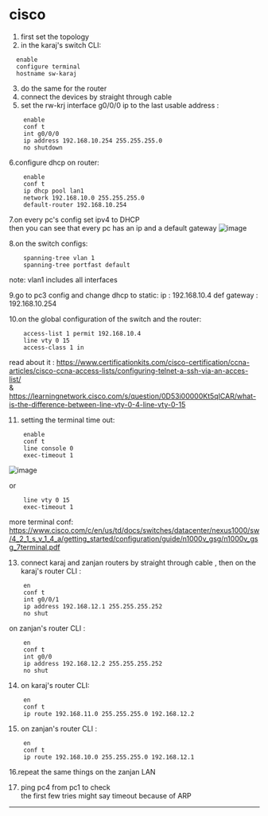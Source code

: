 # cisco
1. first set the topology 
2. in the karaj's switch CLI:

```
  enable
  configure terminal
  hostname sw-karaj
```

	
3. do the same for the router
4. connect the devices by straight through cable
5. set the rw-krj interface g0/0/0 ip to the last usable address :
```
	enable 
	conf t
	int g0/0/0
	ip address 192.168.10.254 255.255.255.0
	no shutdown
```
6.configure dhcp on router:
```
	enable
	conf t
	ip dhcp pool lan1
	network 192.168.10.0 255.255.255.0
	default-router 192.168.10.254
```	
7.on every pc's config set ipv4 to DHCP    
then you can see that every pc has an ip and a default gateway
![image](https://user-images.githubusercontent.com/98854412/190874470-815e17bb-108d-452b-95f8-887eb07039a5.png)

8.on the switch configs:
```
	spanning-tree vlan 1
	spanning-tree portfast default
```	
note:  vlan1 includes all interfaces

9.go to pc3 config and change dhcp to static:
	ip : 192.168.10.4
	def gateway : 192.168.10.254

10.on the global configuration of the switch and the router:
```	
	access-list 1 permit 192.168.10.4
	line vty 0 15
	access-class 1 in
```
read about it : https://www.certificationkits.com/cisco-certification/ccna-articles/cisco-ccna-access-lists/configuring-telnet-a-ssh-via-an-acces-list/  
&  
https://learningnetwork.cisco.com/s/question/0D53i00000Kt5qICAR/what-is-the-difference-between-line-vty-0-4-line-vty-0-15

11. setting the terminal time out:
```	
	enable
	conf t
	line console 0
	exec-timeout 1
```  
![image](https://user-images.githubusercontent.com/98854412/190874504-ef40fd3f-3520-4b94-abec-bfcfa44a63af.png)

 or  
 
```
	line vty 0 15
 	exec-timeout 1
```

more terminal conf:    https://www.cisco.com/c/en/us/td/docs/switches/datacenter/nexus1000/sw/4_2_1_s_v_1_4_a/getting_started/configuration/guide/n1000v_gsg/n1000v_gsg_7terminal.pdf


13.	connect karaj and zanjan routers by straight through cable , then on the karaj's router CLI :
```	
	en
	conf t
	int g0/0/1
	ip address 192.168.12.1 255.255.255.252
	no shut
```	
on zanjan's router CLI :
```	
	en
	conf t
	int g0/0
	ip address 192.168.12.2 255.255.255.252
	no shut
```
14. on karaj's router CLI:
```	
	en 
	conf t
	ip route 192.168.11.0 255.255.255.0 192.168.12.2
```	
15. on zanjan's router CLI :
```	
	en 
	conf t
	ip route 192.168.10.0 255.255.255.0 192.168.12.1
```	
16.repeat the same things on the zanjan LAN

17. ping pc4 from pc1 to check   
the first few tries might say timeout because of ARP

* * *
